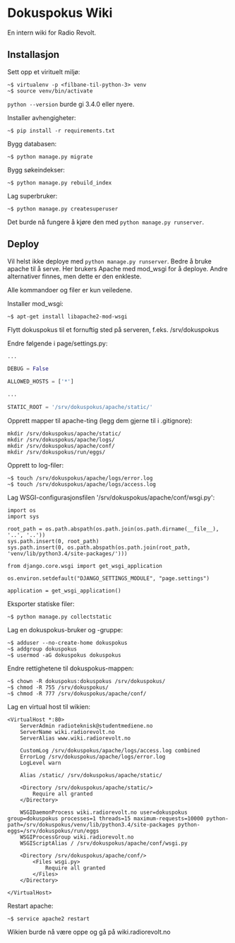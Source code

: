 # Dokuspokus Wiki
En intern wiki for Radio Revolt.

## Installasjon
Sett opp et virituelt miljø:

```
~$ virtualenv -p <filbane-til-python-3> venv
~$ source venv/bin/activate
```

`python --version` burde gi 3.4.0 eller nyere.


Installer avhengigheter:

```
~$ pip install -r requirements.txt
```

Bygg databasen:

```
~$ python manage.py migrate
```

Bygg søkeindekser:

```
~$ python manage.py rebuild_index
```

Lag superbruker:

```
~$ python manage.py createsuperuser
```

Det burde nå fungere å kjøre den med `python manage.py runserver`.

## Deploy
Vil helst ikke deploye med `python manage.py runserver`. Bedre å bruke apache til
å serve.
Her brukers Apache med mod_wsgi for å deploye. Andre alternativer finnes, men dette er den enkleste.

Alle kommandoer og filer er kun veiledene.

Installer mod_wsgi:

```
~$ apt-get install libapache2-mod-wsgi
```

Flytt dokuspokus til et fornuftig sted på serveren, f.eks. /srv/dokuspokus

Endre følgende i page/settings.py:

```python
...

DEBUG = False

ALLOWED_HOSTS = ['*']

...

STATIC_ROOT = '/srv/dokuspokus/apache/static/'
```

Opprett mapper til apache-ting (legg dem gjerne til i .gitignore):

```
mkdir /srv/dokuspokus/apache/static/
mkdir /srv/dokuspokus/apache/logs/
mkdir /srv/dokuspokus/apache/conf/
mkdir /srv/dokuspokus/run/eggs/
```

Opprett to log-filer:

```
~$ touch /srv/dokuspokus/apache/logs/error.log
~$ touch /srv/dokuspokus/apache/logs/access.log
```

Lag WSGI-configurasjonsfilen '/srv/dokuspokus/apache/conf/wsgi.py':

```
import os
import sys

root_path = os.path.abspath(os.path.join(os.path.dirname(__file__), '..', '..'))
sys.path.insert(0, root_path)
sys.path.insert(0, os.path.abspath(os.path.join(root_path, 'venv/lib/python3.4/site-packages/')))

from django.core.wsgi import get_wsgi_application

os.environ.setdefault("DJANGO_SETTINGS_MODULE", "page.settings")

application = get_wsgi_application()
```

Eksporter statiske filer:

```
~$ python manage.py collectstatic
```

Lag en dokuspokus-bruker og -gruppe:

```
~$ adduser --no-create-home dokuspokus
~$ addgroup dokuspokus
~$ usermod -aG dokuspokus dokuspokus
```

Endre rettighetene til dokuspokus-mappen:

```
~$ chown -R dokuspokus:dokuspokus /srv/dokuspokus/
~$ chmod -R 755 /srv/dokuspokus/
~$ chmod -R 777 /srv/dokuspokus/apache/conf/
```

Lag en virtual host til wikien:

```
<VirtualHost *:80>
    ServerAdmin radioteknisk@studentmediene.no
    ServerName wiki.radiorevolt.no
    ServerAlias www.wiki.radiorevolt.no

    CustomLog /srv/dokuspokus/apache/logs/access.log combined
    ErrorLog /srv/dokuspokus/apache/logs/error.log
    LogLevel warn

    Alias /static/ /srv/dokuspokus/apache/static/

    <Directory /srv/dokuspokus/apache/static/>
        Require all granted
    </Directory>

    WSGIDaemonProcess wiki.radiorevolt.no user=dokuspokus group=dokuspokus processes=1 threads=15 maximum-requests=10000 python-path=/srv/dokuspokus/venv/lib/python3.4/site-packages python-eggs=/srv/dokuspokus/run/eggs
    WSGIProcessGroup wiki.radiorevolt.no
    WSGIScriptAlias / /srv/dokuspokus/apache/conf/wsgi.py
    
    <Directory /srv/dokuspokus/apache/conf/>
        <Files wsgi.py>
            Require all granted
        </Files>
    </Directory>

</VirtualHost>
```

Restart apache:

```
~$ service apache2 restart
```

Wikien burde nå være oppe og gå på wiki.radiorevolt.no
